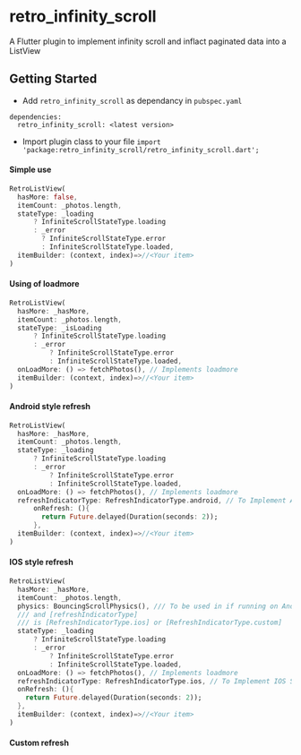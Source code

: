 # retro_infinity_scroll

A Flutter plugin to implement infinity scroll and inflact paginated data into a ListView

## Getting Started

- Add ```retro_infinity_scroll``` as dependancy in ```pubspec.yaml```
```
dependencies:
  retro_infinity_scroll: <latest version>
```

- Import plugin class to your file
```import 'package:retro_infinity_scroll/retro_infinity_scroll.dart';```

#### Simple use
```dart
RetroListView(
  hasMore: false,
  itemCount: _photos.length,
  stateType: _loading
      ? InfiniteScrollStateType.loading
      : _error
        ? InfiniteScrollStateType.error
        : InfiniteScrollStateType.loaded,
  itemBuilder: (context, index)=>//<Your item>
)
```
#### Using of loadmore
```dart
RetroListView(
  hasMore: _hasMore,
  itemCount: _photos.length,
  stateType: _isLoading
      ? InfiniteScrollStateType.loading
      : _error
          ? InfiniteScrollStateType.error
          : InfiniteScrollStateType.loaded,
  onLoadMore: () => fetchPhotos(), // Implements loadmore
  itemBuilder: (context, index)=>//<Your item>
)
```
#### Android style refresh
```dart
RetroListView(
  hasMore: _hasMore,
  itemCount: _photos.length,
  stateType: _loading
      ? InfiniteScrollStateType.loading
      : _error
          ? InfiniteScrollStateType.error
          : InfiniteScrollStateType.loaded,
  onLoadMore: () => fetchPhotos(), // Implements loadmore
  refreshIndicatorType: RefreshIndicatorType.android, // To Implement Android Refresh Indicator
      onRefresh: (){
        return Future.delayed(Duration(seconds: 2));
      },
  itemBuilder: (context, index)=>//<Your item>
)
```
#### IOS style refresh
```dart
RetroListView(
  hasMore: _hasMore,
  itemCount: _photos.length,
  physics: BouncingScrollPhysics(), /// To be used in if running on Android Devices
  /// and [refreshIndicatorType]
  /// is [RefreshIndicatorType.ios] or [RefreshIndicatorType.custom]
  stateType: _loading
      ? InfiniteScrollStateType.loading
      : _error
          ? InfiniteScrollStateType.error
          : InfiniteScrollStateType.loaded,
  onLoadMore: () => fetchPhotos(), // Implements loadmore
  refreshIndicatorType: RefreshIndicatorType.ios, // To Implement IOS Sliver refresh indicator
  onRefresh: (){
    return Future.delayed(Duration(seconds: 2));
  },
  itemBuilder: (context, index)=>//<Your item>
)
```
#### Custom refresh
```dart

```
